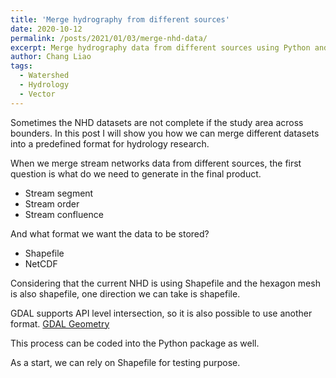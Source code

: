 ```yaml
---
title: 'Merge hydrography from different sources'
date: 2020-10-12
permalink: /posts/2021/01/03/merge-nhd-data/
excerpt: Merge hydrography data from different sources using Python and GDAL.
author: Chang Liao
tags:
  - Watershed
  - Hydrology
  - Vector
---
```


Sometimes the NHD datasets are not complete if the study area across bounders.
In this post I will show you how we can merge different datasets into a predefined format for hydrology research.

When we merge stream networks data from different sources, the first question is what do we need to generate in the final product.
* Stream segment 
* Stream order
* Stream confluence

And what format we want the data to be stored?
* Shapefile
* NetCDF

Considering that the current NHD is using Shapefile and the hexagon mesh is also shapefile, one direction we can take is shapefile.

GDAL supports API level intersection, so it is also possible to use another format.
[GDAL Geometry](https://gdal.org/python/osgeo.ogr.Geometry-class.html)

This process can be coded into the Python package as well.

As a start, we can rely on Shapefile for testing purpose.


